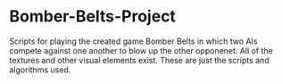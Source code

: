 # Bomber-Belts-Project

Scripts for playing the created game Bomber Belts in which two AIs compete against one another to blow up the other opponenet. All of the textures and other visual elements exist. These are just the scripts and algorithms used.
